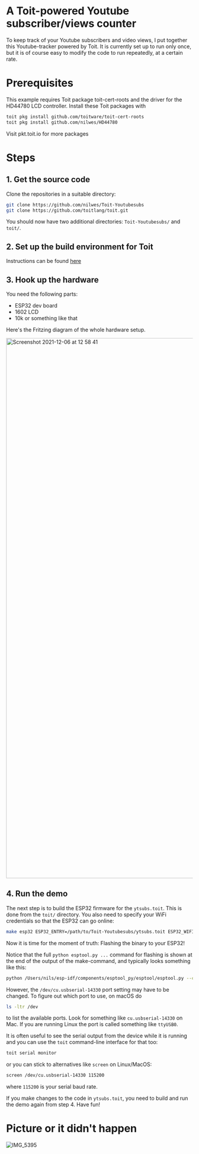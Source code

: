 # A Toit-powered Youtube subscriber/views counter
To keep track of your Youtube subscribers and video views, I put together this Youtube-tracker powered by Toit. It is currently set up to run only once, but it is of course easy to modify the code to run repeatedly, at a certain rate.

# Prerequisites
This example requires Toit package toit-cert-roots and the driver for the HD44780 LCD controller. Install these Toit packages with 
```sh
toit pkg install github.com/toitware/toit-cert-roots
toit pkg install github.com/nilwes/HD44780
```

Visit pkt.toit.io for more packages

# Steps

## 1. Get the source code

Clone the repositories in a suitable directory:

``` sh
git clone https://github.com/nilwes/Toit-Youtubesubs
git clone https://github.com/toitlang/toit.git
```
You should now have two additional directories: `Toit-Youtubesubs/` and `toit/`.

## 2. Set up the build environment for Toit

Instructions can be found [here](https://github.com/toitlang/toit/blob/master/README.md)

## 3. Hook up the hardware

You need the following parts:
- ESP32 dev board
- 1602 LCD
- 10k or something like that
 
Here's the Fritzing diagram of the whole hardware setup. 

<img width="1453" alt="Screenshot 2021-12-06 at 12 58 41" src="https://user-images.githubusercontent.com/58735688/144842199-d79eff08-967d-450c-bcb1-a8c106eefff9.png">


## 4. Run the demo

The next step is to build the ESP32 firmware for the `ytsubs.toit`. This is done from the `toit/` directory. You also need to specify your WiFi credentials so that the ESP32 can go online:

``` sh
make esp32 ESP32_ENTRY=/path/to/Toit-Youtubesubs/ytsubs.toit ESP32_WIFI_SSID=yourwifissid ESP32_WIFI_PASSWORD=yourwifipassword
```

Now it is time for the moment of truth: Flashing the binary to your ESP32!

Notice that the full `python esptool.py ...` command for flashing is shown at the end of the output of the make-command, and typically looks something like this:

``` sh
python /Users/nils/esp-idf/components/esptool_py/esptool/esptool.py --chip esp32 --port /dev/cu.usbserial-14330 --baud 921600 --before default_reset --after hard_reset write_flash -z --flash_mode dio --flash_freq 40m --flash_size detect 0xd000 /Users/nils/toit/toit/build/esp32/ota_data_initial.bin 0x1000 /Users/nils/toit/toit/build/esp32/bootloader/bootloader.bin 0x10000 /Users/nils/toit/toit/build/esp32/toit.bin 0x8000 /Users/nils/toit/toit/build/esp32/partitions.bin
```
However, the `/dev/cu.usbserial-14330` port setting may have to be changed. To figure out which port to use, on macOS do 
```sh
ls -ltr /dev
```
to list the available ports. Look for something like `cu.usbserial-14330` on Mac. If you are running Linux the port is called something like `ttyUSB0`.

It is often useful to see the serial output from the device while it is running and you can use the `toit` command-line interface for that too:

``` sh
toit serial monitor
```
or you can stick to alternatives like `screen` on Linux/MacOS:

``` sh
screen /dev/cu.usbserial-14330 115200
```
where `115200` is your serial baud rate.

If you make changes to the code in `ytsubs.toit`, you need to build and run the demo again from step 4. Have fun!

# Picture or it didn't happen
![IMG_5395](https://user-images.githubusercontent.com/58735688/144841401-9eb379a8-6d1e-4621-97a7-4ad30bc3144f.JPG)




